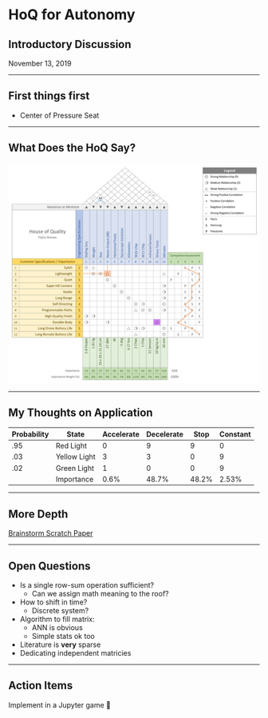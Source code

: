 <!-- .slide: data-background="#500000" class="dark" -->

# HoQ for Autonomy

## Introductory Discussion 



November 13, 2019

---

<!-- .slide: data-background="#767171" class="dark" -->

## First things first

- Center of Pressure Seat   

---

<!-- .slide: data-background="#767171" class="dark" -->


## What Does the HoQ Say?
 <img src="img/hoq.png" alt="Girl in a jacket" style="width:800px;"> 

---

<!-- .slide: data-background="#767171" class="dark" -->

## My Thoughts on Application
| Probability | State        | Accelerate | Decelerate | Stop  | Constant |
|-------------|--------------|------------|------------|-------|----------|
|  .95        | Red Light    | 0          | 9          | 9     | 0        |
| .03         | Yellow Light | 3          | 3          | 0     | 9        |
|  .02        | Green Light  | 1          | 0          | 0     |  9       |
|             | Importance   | 0.6%       | 48.7%      | 48.2% | 2.53%    |

---

<!-- .slide: data-background="#767171" class="dark" -->

## More Depth

[Brainstorm Scratch Paper](https://docs.google.com/spreadsheets/d/1-miV_nTWT6CTp50ss_0I4ry6K127J0W6t3MZOVOl0Lc/edit?usp=sharing)

---

<!-- .slide: data-background="#767171" class="dark" -->

## Open Questions
- Is a single row-sum operation sufficient?
  - Can we assign math meaning to the roof?
- How to shift in time?
  - Discrete system?
- Algorithm to fill matrix:
  - ANN is obvious
  - Simple stats ok too       
- Literature is **very** sparse
- Dedicating independent matricies

---

<!-- .slide: data-background="#767171" class="dark" -->

## Action Items
Implement in a Jupyter game
:blue_car:



